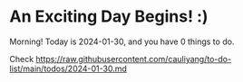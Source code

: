 # An Exciting Day Begins! :)

Morning! Today is 2024-01-30, and you have 0 things to do.

Check https://raw.githubusercontent.com/cauliyang/to-do-list/main/todos/2024-01-30.md